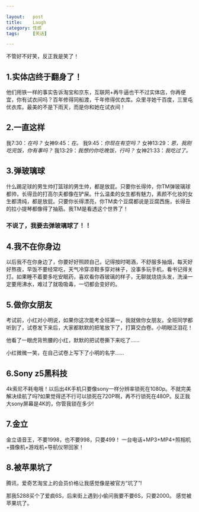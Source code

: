 ```yaml
---

layout:   post
title:    Laugh
category: 性感
tags:     [笑话]

---
```


不管好不好笑，反正我是笑了！

## 1.实体店终于翻身了！

他们用铁一样的事实告诉淘宝和京东，互联网+再牛逼也干不过实体店，你再便宜，你有试衣间吗？百年修得同船渡，千年修得优衣库。众里寻她千百度，三里屯优衣库。最美的不是下雨天，而是你和她在试衣间！

## 2.一直这样

我7:30：*在吗？*
女神9:45：*在。*
我9:45：*你现在有空吗？*
女神13:29：*恩，我刚吃完饭，你有事吗？*
我13:29：*我想约你吃晚饭，行吗？*
女神21:33：*我吃过了。*

## 3.弹玻璃球

什么踢足球的男生帅打篮球的男生帅，都是放屁。只要你长得帅，你TM弹玻璃球都帅，长得丑的打高尔夫都像在铲屎。什么温柔的女生都有魅力，素颜不化妆的女生都清纯，都是放屁。只要你长得漂亮，你TM卖个豆腐都说是豆腐西施，长得丑的拉小提琴都像得了抽筋。我TM是看透这个世界了！
### 不说了，我要去弹玻璃球了！！

## 4.我不在你身边

以后我不在你身边了，你要好好照顾自己，记得按时喝酒，不舒服多抽烟，每天好好熬夜，早饭不要经常吃，天气冷穿凉鞋多穿对袜子，没事多玩手机，看书记得关灯。如果睡不着要多吃安眠药，喜欢看你吞玻璃的样子，无聊就烧烧头发，洗澡一定要用沸水，难过了就吸吸毒，一切都会变好的。

## 5.做你女朋友

考试前，小红对小明说，如果你这次能考全班第一，我就做你女朋友。全班同学都听到了，试卷发下来后，大家都默默的把笔放下了，打算交白卷。小明眼泛泪花！

他看了一眼虎背熊腰的小红，默默的把试卷撕下来吃了......

小红微微一笑，在自己试卷上写下了小明的名字......

## 6.Sony z5黑科技

4k索尼不耗电哦！以后出4K手机只要像sony一样分辨率锁死在1080p。不就完美解决续航了吗?如果觉得还不行可以锁死在720P啊，再不行锁死在480P。反正我大sony屏幕是4K的，你管我锁在多少!

## 7.金立

金立语音王，不要1998，也不要998，只要499！
 一台电话+MP3+MP4+照相机+摄像机+游戏机+导航仪带回家！

## 8.被苹果坑了

腾讯，爱奇艺淘宝上的会员价格让我感觉像是被官方“坑了”!

那我5288买个了爱疯6S，后来街上遇到小偷问我要不要6S，只要2000。
感觉被苹果坑了。